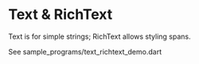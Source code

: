 # Text & RichText

Text is for simple strings; RichText allows styling spans.

See sample_programs/text_richtext_demo.dart
